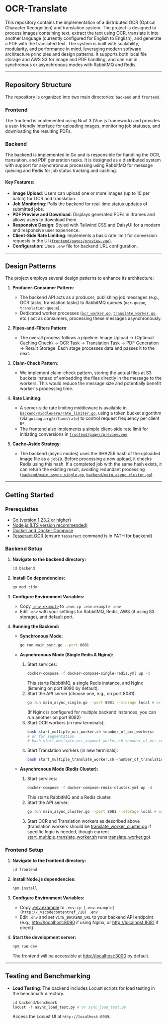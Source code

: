 # OCR-Translate

This repository contains the implementation of a distributed OCR (Optical Character Recognition) and translation system. The project is designed to process images containing text, extract the text using OCR, translate it into another language (currently configured for English to English), and generate a PDF with the translated text. The system is built with scalability, modularity, and performance in mind, leveraging modern software architecture principles and design patterns. It supports both local file storage and AWS S3 for image and PDF handling, and can run in synchronous or asynchronous modes with RabbitMQ and Redis.

---

## Repository Structure

The repository is organized into two main directories: `backend` and `frontend`.

### Frontend

The frontend is implemented using Nuxt 3 (Vue.js framework) and provides a user-friendly interface for uploading images, monitoring job statuses, and downloading the resulting PDFs.

### Backend

The backend is implemented in Go and is responsible for handling the OCR, translation, and PDF generation tasks. It is designed as a distributed system with support for asynchronous processing using RabbitMQ for message queuing and Redis for job status tracking and caching.


#### Key Features:

- **Image Upload**: Users can upload one or more images (up to 10 per batch) for OCR and translation.
- **Job Monitoring**: Polls the backend for real-time status updates of submitted jobs.
- **PDF Preview and Download**: Displays generated PDFs in iframes and allows users to download them.
- **Responsive Design**: Styled with Tailwind CSS and DaisyUI for a modern and responsive user experience.
- **Client-Side Rate Limiting**: Implements a basic rate limit for conversion requests in the UI ([`frontend/pages/preview.vue`](frontend/pages/preview.vue)).
- **Configuration**: Uses `.env` file for backend URL configuration.

---

## Design Patterns

The project employs several design patterns to enhance its architecture:

1.  **Producer-Consumer Pattern**:
    *   The backend API acts as a producer, publishing job messages (e.g., OCR tasks, translation tasks) to RabbitMQ queues (`ocr-queue`, `translation-queue`).
    *   Dedicated worker processes ([`ocr_worker.go`](backend/ocr_worker.go), [`translate_worker.go`](backend/translate_worker.go), etc.) act as consumers, processing these messages asynchronously.

2.  **Pipes-and-Filters Pattern**:
    *   The overall process follows a pipeline: Image Upload -> (Optional Caching Check) -> OCR Task -> Translation Task -> PDF Generation -> Result Storage. Each stage processes data and passes it to the next.

3.  **Claim-Check Pattern**:
    *  We implement claim-check pattern, storing the actual files at S3 buckets instead of embedding the files directly in the message to the workers. This would reduce the message size and potentially benefit worker's processing time.

4.  **Rate Limiting**:
    *   A server-side rate limiting middleware is available in [`backend/middleware/rate_limiter.go`](backend/middleware/rate_limiter.go), using a token bucket algorithm (via `golang.org/x/time/rate`) to control request frequency per client IP.
    *   The frontend also implements a simple client-side rate limit for initiating conversions in [`frontend/pages/preview.vue`](frontend/pages/preview.vue).

5.  **Cache-Aside Strategy**:
    *   The backend (async modes) uses the SHA256 hash of the uploaded image file as a `jobID`. Before processing a new upload, it checks Redis using this hash. If a completed job with the same hash exists, it can return the existing result, avoiding redundant processing ([`backend/main_async_single.go`](backend/main_async_single.go), [`backend/main_async_cluster.go`](backend/main_async_cluster.go)).

---

## Getting Started

### Prerequisites

*   [Go (version 1.23.2 or higher)](https://go.dev/doc/install)
*   [Node.js (LTS version recommended)](https://nodejs.org/)
*   [Docker and Docker Compose](https://www.docker.com/get-started)
*   [Tesseract OCR](https://tesseract-ocr.github.io/tessdoc/Installation.html) (ensure `tesseract` command is in PATH for backend)

### Backend Setup

1.  **Navigate to the backend directory:**
    ```sh
    cd backend
    ```
2.  **Install Go dependencies:**
    ```sh
    go mod tidy
    ```
3.  **Configure Environment Variables:**
    *   Copy [`.env.example`](backend/.env.example) to `.env`: `cp .env.example .env`
    *   Edit `.env` with your settings for RabbitMQ, Redis, AWS (if using S3 storage), and default port.

4.  **Running the Backend:**

    *   **Synchronous Mode:**
        ```sh
        go run main_sync.go --port 8081
        ```

    *   **Asynchronous Mode (Single Redis & Nginx):**
        1.  Start services:
            ```sh
            docker-compose -f docker-compose-single-redis.yml up -d
            ```
            This starts RabbitMQ, a single Redis instance, and Nginx (listening on port 8090 by default).
        2.  Start the API server (choose one, e.g., on port 8081):
            ```sh
            go run main_async_single.go --port 8081 --storage local # or --storage s3
            ```
            (If Nginx is configured for multiple backend instances, you can run another on port 8082)
        3.  Start OCR workers (in new terminals):
            ```sh
            bash start_multiple_ocr_worker.sh <number_of_ocr_workers>
            # or for segmentation
            # bash start_multiple_ocr_segment_worker.sh <number_of_ocr_segment_workers>
            ```
        4.  Start Translation workers (in new terminals):
            ```sh
            bash start_multiple_translate_worker.sh <number_of_translation_workers>
            ```

    *   **Asynchronous Mode (Redis Cluster):**
        1.  Start services:
            ```sh
            docker-compose -f docker-compose-redis-cluster.yml up -d
            ```
            This starts RabbitMQ and a Redis cluster.
        2.  Start the API server:
            ```sh
            go run main_async_cluster.go --port 8081 --storage local # or --storage s3
            ```
        3.  Start OCR and Translation workers as described above (translation workers should be [translate_worker_cluster.go](http://_vscodecontentref_/24) if specific logic is needed, though current [start_multiple_translate_worker.sh](http://_vscodecontentref_/25) runs [translate_worker.go](http://_vscodecontentref_/26)).

### Frontend Setup

1.  **Navigate to the frontend directory:**
    ```sh
    cd frontend
    ```
2.  **Install Node.js dependencies:**
    ```sh
    npm install
    ```
3.  **Configure Environment Variables:**
    *   Copy [.env.example](http://_vscodecontentref_/27) to `.env`: `cp [.env.example](http://_vscodecontentref_/28) .env`
    *   Edit `.env` and set `VITE_BACKEND_URL` to your backend API endpoint (e.g., [http://localhost:8090](http://_vscodecontentref_/29) if using Nginx, or [http://localhost:8081](http://_vscodecontentref_/30) if direct).

4.  **Start the development server:**
    ```sh
    npm run dev
    ```
    The frontend will be accessible at [http://localhost:3000](http://_vscodecontentref_/31) by default.

---

## Testing and Benchmarking

*   **Load Testing**: The backend includes Locust scripts for load testing in the benchmark directory.

    ```sh
    cd backend/benchmark
    locust -f async_load_test.py # or sync_load_test.py
    ```
    
    Access the Locust UI at `http://localhost:8089`.
